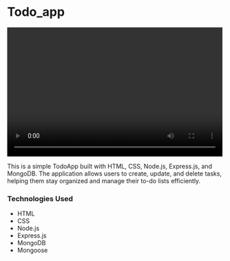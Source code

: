# Todo_app 

<video width="500" height="300" controls>
  <source src="./frontend/assests/vid.mp4" type="video/mp4">
  Your browser does not support the video tag.
</video>


This is a simple TodoApp built with HTML, CSS, Node.js, Express.js, and MongoDB. The application allows users to create, update, and delete tasks, helping them stay organized and manage their to-do lists efficiently.

### Technologies Used
* HTML
* CSS
* Node.js
* Express.js
* MongoDB
* Mongoose

